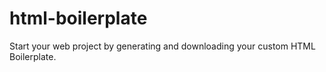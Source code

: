 # html-boilerplate
Start your web project by generating and downloading your custom HTML Boilerplate.
